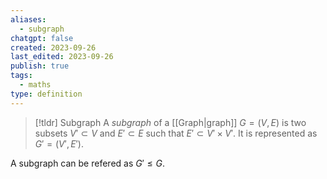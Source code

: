 ```yaml
---
aliases:
  - subgraph
chatgpt: false
created: 2023-09-26
last_edited: 2023-09-26
publish: true
tags:
  - maths
type: definition
---
```

> [!tldr] Subgraph
> A *subgraph* of a [[Graph|graph]] $G = (V,E)$ is two subsets $V' \subset V$ and $E' \subset E$ such that $E' \subset V' \times V'$. It is represented as $G' = (V', E')$.

A subgraph can be refered as $G' \leq G$.
